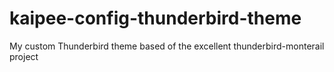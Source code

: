 # kaipee-config-thunderbird-theme
My custom Thunderbird theme based of the excellent thunderbird-monterail project
